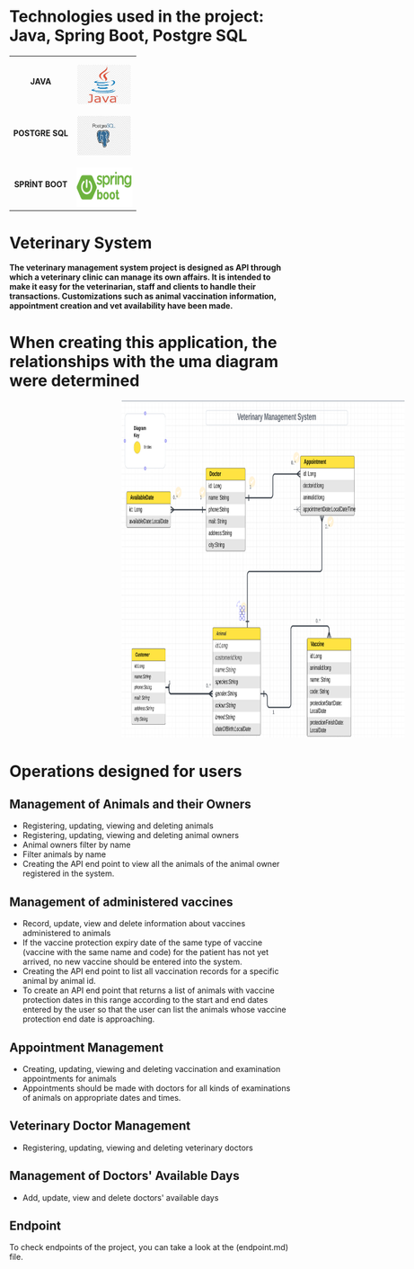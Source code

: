 # Technologies used in the project: Java, Spring Boot, Postgre SQL

<table>
  <tr>
    <td align="center" >
      <b>JAVA</b>
    </td>
    <td align="center" style="padding-top: 15px;">
      <img alt="Java" src="Java.png" width="95" height="70" />
    </td>
  </tr>
 <tr>
    <td align="center" >
      <b>POSTGRE SQL</b>
    </td>
    <td align="center" style="padding-top: 15px;">
      <img alt="SQL" src="postgresql.png" width="95" height="70" />
    </td>
  </tr>
 <td align="center" >
      <b>SPRİNT BOOT</b>
    </td>
    <td align="center" style="padding-top: 15px;">
      <img alt="SQL" src="boot.png" width="100" height="70" />
    </td>
  </tr>
</table>

# Veterinary System

<p style="font-weight: bold">
The veterinary management system project is designed as API through which a veterinary clinic can manage its own affairs. It is intended to make it easy for the veterinarian, staff and clients to handle their transactions. Customizations such as animal vaccination information, appointment creation and vet availability have been made.</p>

# When creating this application, the relationships with the uma diagram were determined

<img style="margin-left:200px" alt="veterinaryUML.png" height="600" src="veterinaryUML.png" width="800"/>

# Operations designed for users

<h2>Management of Animals and their Owners </h2>

<ul>
<li>Registering, updating, viewing and deleting animals</li>
<li>Registering, updating, viewing and deleting animal owners</li>
<li>Animal owners filter by name</li>
<li>Filter animals by name</li>
<li>Creating the API end point to view all the animals of the animal owner registered in the system.</li>
</ul>

<h2>Management of administered vaccines</h2>

<ul>
<li>Record, update, view and delete information about vaccines administered to animals</li>
<li>If the vaccine protection expiry date of the same type of vaccine (vaccine with the same name and code) for the patient has not yet arrived, no new vaccine should be entered into the system.</li>
<li>Creating the API end point to list all vaccination records for a specific animal by animal id.</li>
<li>To create an API end point that returns a list of animals with vaccine protection dates in this range according to the start and end dates entered by the user so that the user can list the animals whose vaccine protection end date is approaching.</li>
</ul>

<h2>Appointment Management</h2>

<ul>
<li>Creating, updating, viewing and deleting vaccination and examination appointments for animals</li>
<li>Appointments should be made with doctors for all kinds of examinations of animals on appropriate dates and times.</li>
</ul>

<h2>Veterinary Doctor Management</h2>

<ul>
<li>Registering, updating, viewing and deleting veterinary doctors</li>
</ul>

<h2>Management of Doctors' Available Days</h2>
<ul>
<li>Add, update, view and delete doctors' available days</li>

</ul>

<h2>Endpoint</h2>
<p>To check endpoints of the project, you can take a look at the (endpoint.md) file.</p>